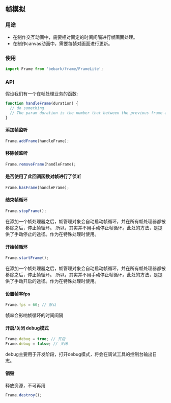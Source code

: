 ## 帧模拟

### 用途

- 在制作交互动画中，需要相对固定的时间间隔进行帧画面处理。
- 在制作canvas动画中，需要每帧对画面进行更新。

### 使用

```js
import Frame from 'bebark/frame/FrameLite';

```

### API

假设我们有一个在帧处理业务的函数:

```js
function handleFrame(duration) {
  // do something
  // The param duration is the number that between the previous frame and the next frame.
}

```

#### 添加帧监听

```js
Frame.addFrame(handleFrame);

```

#### 移除帧监听

```js
Frame.removeFrame(handleFrame);

```

#### 是否使用了此回调函数对帧进行了侦听

```js
Frame.hasFrame(handleFrame);
```

#### 结束帧循环

```js
Frame.stopFrame();
```

在添加一个帧处理器之后，帧管理对象会自动启动帧循环，并在所有帧处理器都被移除之后，停止帧循环。
所以，其实并不用手动停止帧循环。此处的方法，是提供了手动停止的途径。作为在特殊处理时使用。

#### 开始帧循环

```js
Frame.startFrame();
```

在添加一个帧处理器之后，帧管理对象会自动启动帧循环，并在所有帧处理器都被移除之后，停止帧循环。
所以，其实并不用手动停止帧循环。此处的方法，是提供了手动开启的途径。作为在特殊处理时使用。

#### 设置帧率fps

```js
Frame.fps = 60; // 默认
```

帧率会影响帧循环的时间间隔

#### 开启/关闭 debug模式

```js
Frame.debug = true; // 开启
Frame.debug = false; // 关闭
```

debug主要用于开发阶段，打开debug模式，将会在调试工具的控制台输出日志。

#### 销毁

释放资源，不可再用

```js
Frame.destroy();
```
